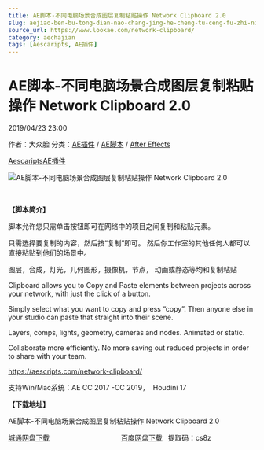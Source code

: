 ```yaml
---
title: AE脚本-不同电脑场景合成图层复制粘贴操作 Network Clipboard 2.0
slug: aejiao-ben-bu-tong-dian-nao-chang-jing-he-cheng-tu-ceng-fu-zhi-nian-tie-cao-zuo-network-clipboard-2-0
source_url: https://www.lookae.com/network-clipboard/
category: aechajian
tags: [Aescaripts, AE插件]
---
```

# AE脚本-不同电脑场景合成图层复制粘贴操作 Network Clipboard 2.0

2019/04/23 23:00

作者：大众脸
分类：[AE插件](https://www.lookae.com/after-effects/aechajian/) / [AE脚本](https://www.lookae.com/after-effects/aescripts/) / [After Effects](https://www.lookae.com/after-effects/)

[Aescaripts](https://www.lookae.com/tag/aescaripts/)[AE插件](https://www.lookae.com/tag/ae%e6%8f%92%e4%bb%b6/)

![AE脚本-不同电脑场景合成图层复制粘贴操作 Network Clipboard 2.0](https://www.lookae.com/wp-content/uploads/2019/04/Network-Clipboard-2.jpg "AE脚本-不同电脑场景合成图层复制粘贴操作 Network Clipboard 2.0-LookAE.com")

﻿

**【脚本简介】**

脚本允许您只需单击按钮即可在网络中的项目之间复制和粘贴元素。

只需选择要复制的内容，然后按“复制”即可。 然后你工作室的其他任何人都可以直接粘贴到他们的场景中。

图层，合成，灯光，几何图形，摄像机，节点， 动画或静态等均和复制粘贴

Clipboard allows you to Copy and Paste elements between projects across your network, with just the click of a button.

Simply select what you want to copy and press “copy”. Then anyone else in your studio can paste that straight into their scene.

Layers, comps, lights, geometry, cameras and nodes. Animated or static.

Collaborate more efficiently. No more saving out reduced projects in order to share with your team.

https://aescripts.com/network-clipboard/

支持Win/Mac系统：AE CC 2017 -CC 2019，  Houdini 17

**【下载地址】**

AE脚本-不同电脑场景合成图层复制粘贴操作 Network Clipboard 2.0

[城通网盘下载](https://lookae.ctfile.com/fs/680462-367855826)                                     [百度网盘下载](https://pan.baidu.com/s/14J0vrlTEebnLKEa5xhg5vA)   提取码：cs8z
